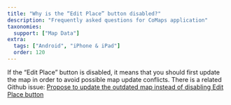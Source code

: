 ```yaml
---
title: "Why is the “Edit Place” button disabled?"
description: "Frequently asked questions for CoMaps application"
taxonomies:
  support: ["Map Data"]
extra:
  tags: ["Android", "iPhone & iPad"]
  order: 120
---
```


If the “Edit Place” button is disabled, it means that you should first update the map in order to avoid possible map update conflicts. There is a related Github issue: [Propose to update the outdated map instead of disabling Edit Place button](https://github.com/organicmaps/organicmaps/issues/6936)
